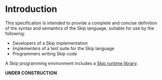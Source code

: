 # Introduction

This specification is intended to provide a complete and concise definition of the syntax and semantics of the Skip language, suitable for use by the following:
* Developers of a Skip implementation
* Implementers of a test suite for the Skip language
* Programmers writing Skip code

A Skip programming environment includes a [Skip runtime library](RTL).

**UNDER CONSTRUCTION**

